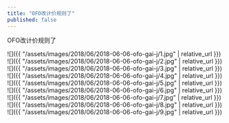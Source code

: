 ```yaml
---
title: "OFO改计价规则了"
published: false
---
```

OFO改计价规则了



![]({{ "/assets/images/2018/06/2018-06-06-ofo-gai-j/1.jpg" | relative_url }})
![]({{ "/assets/images/2018/06/2018-06-06-ofo-gai-j/2.jpg" | relative_url }})
![]({{ "/assets/images/2018/06/2018-06-06-ofo-gai-j/3.jpg" | relative_url }})
![]({{ "/assets/images/2018/06/2018-06-06-ofo-gai-j/4.jpg" | relative_url }})
![]({{ "/assets/images/2018/06/2018-06-06-ofo-gai-j/5.jpg" | relative_url }})
![]({{ "/assets/images/2018/06/2018-06-06-ofo-gai-j/6.jpg" | relative_url }})
![]({{ "/assets/images/2018/06/2018-06-06-ofo-gai-j/7.jpg" | relative_url }})
![]({{ "/assets/images/2018/06/2018-06-06-ofo-gai-j/8.jpg" | relative_url }})
![]({{ "/assets/images/2018/06/2018-06-06-ofo-gai-j/9.jpg" | relative_url }})
